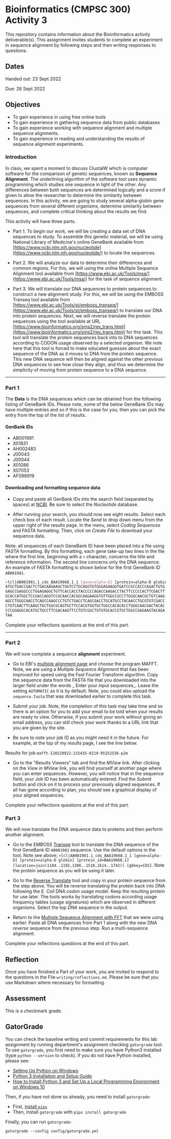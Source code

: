 # Bioinformatics (CMPSC 300) Activity 3

This repository contains information about the Bioinformatics activity deliverable(s). This assignment invites students to complete an experiment in sequence alignment by following steps and then writing responses to questions.

## Dates

Handed out: 23 Sept 2022

Due: 26 Sept 2022

## Objectives

- To gain experience in using free online tools
- To gain experience in gathering sequence data from public databases
- To gain experience working with sequence alignment and multiple sequence alignments.
- To gain experience in reading and understanding the results of sequence alignment experiments.

### Introduction
In class, we spent a moment to discuss ClustalW which is computer software for the comparison of genetic sequences, known as __Sequence Alignment__. The underlining algorithm of the software tool uses dynamic programming which studies one sequence in light of the other. Any differences between both sequences are determined logically and a score if given to allow the researcher to determine the similarity between sequences. In this activity, we are going to study several alpha-globin gene sequences from several different organisms, determine similarity between sequences, and complete critical thinking about the results we find.

This activity will have three parts.

+ Part 1. To begin our work, we will be creating a data set of DNA sequences to study. To assemble this genetic material, we will be using National Library of Medicine's online GeneBank available from [https://www.ncbi.nlm.nih.gov/nucleotide](https://www.ncbi.nlm.nih.gov/nucleotide/) to locate the sequences.

+ Part 2. We will analyze our data to determine their differences and common regions. For this, we will using the online Multiple Sequence Alignment tool available from [https://www.ebi.ac.uk/Tools/msa/](https://www.ebi.ac.uk/Tools/msa/) for the task of sequence alignment.

+ Part 3. We will translate our DNA sequences to protein sequences to construct a new alignment study. For this, we will be using the EMBOSS Transeq tool available from [https://www.ebi.ac.uk/Tools/st/emboss_transeq/](https://www.ebi.ac.uk/Tools/st/emboss_transeq/) to translate our DNA into protein sequences. Next, we will reverse translate the protein sequences using the tool available at URL [https://www.bioinformatics.org/sms2/rev_trans.html](https://www.bioinformatics.org/sms2/rev_trans.html) for this task. This tool will translate the protein sequences back into to DNA sequences according to CODON usage observed by a selected organism. We note here that this tool is forced to make educated guesses about the exact sequence of the DNA as it moves to DNA from the protein sequence. This new DNA sequence will then be aligned against the other previous DNA sequences to see how close they align, and thus we determine the simplicity of moving from protein sequence to a DNA sequence.

---

### Part 1

The **Data** is the DNA sequences which can be obtained from the following listing of GeneBank IDs. Please note, some of the below GeneBank IDs may have multiple entries and so if this is the case for you, then you can pick the entry from the top of the list of results.

#### GenBank IDs

+ AB001981
+ X01831
+ AH002483
+ J00043
+ J00044
+ X01086
+ X07053
+ AF098919

#### Downloading and formatting sequence data

+ Copy and paste all GenBank IDs into the search field (separated by spaces) at [NCBI](https://www.ncbi.nlm.nih.gov/). Be sure to select the *Nucleotide* database.

+ After running your search, you should now see eight results. Select each check box of each result. Locate the _Send to_ drop down menu from the upper right of the results page. In the menu, select *Coding Sequences* and FASTA formatting. Then, click on *Create File* to download your sequence data.

Note: all sequences of each GeneBank ID have been placed into a file using *FASTA* formatting. By this formatting, each gene take-up two lines in the file where the first line, beginning with a `>` character, concerns the title and reference information. The second line concerns only the DNA sequence. An example of FASTA formatting is shown below for the first GeneBank ID `AB001981`.

``` bash
>lcl|AB001981.1_cds_BAA19668.1_1 [gene=alpha-D] [protein=alpha-D globin] [protein_id=BAA19668.1] [location=join(1104..1192,1306..1510,1614..1742)] [gbkey=CDS]
ATGCTGACCGACTCTGACAAGAAGCTGGTCCTGCAGGTGTGGGAGAAGGTGATCCGCCACCCAGACTGTG
GAGCCGAGGCCCTGGAGAGGCTGTTCACCACCTACCCCCAGACCAAGACCTACTTCCCCCACTTCGACTT
GCACCATGGCTCCGACCAGGTCCGCAACCACGGCAAGAAGGTGTTGGCCGCCTTGGGCAACGCTGTCAAG
AGCCTGGGCAACCTCAGCCAAGCCCTGTCTGACCTCAGCGACCTGCATGCCTACAACCTGCGTGTCGACC
CTGTCAACTTCAAGCTGCTGGCGCAGTGCTTCCACGTGGTGCTGGCCACACACCTGGGCAACGACTACAC
CCCGGAGGCACATGCTGCCTTCGACAAGTTCCTGTCGGCTGTGTGCACCGTGCTGGCCGAGAAGTACAGA
TAA
```

Complete your reflections questions at the end of this part.

---
### Part 2

We will now complete a sequence **alignment** experiment.

+ Go to EBI's [multiple alignment page](http://www.ebi.ac.uk/Tools/msa/) and choose the program MAFFT. Note, we are using a _Multiple Sequence Alignment_ that has been improved for speed using the Fast Fourier Transform algorithm. Copy the sequence data from the FASTA file that you downloaded into the larger field under the words _ Enter your input sequences_. Leave the setting `AUTOMATIC` as it is by default. Note, you could also upload the `sequence.fasta` that was downloaded earlier to complete this task.

+ Submit your job. Note, the completion of this task may take time and so there is an option for you to add your email to be told when your results are ready to view. Otherwise, if you submit your work without giving an email address, you can still check your work thanks to a URL link that you are given by the site.

+ Be sure to note your job ID as you might need it in the future. For example, at the top of my results page, I see the line below.

Results for job `mafft-I20220922-215435-0219-95152536-p2m`

+ Go to the "Results Viewers" tab and find the *MView* link. After clicking on the *View in MView* link, you will find yourself at another page where you can enter sequences. However, you will notice that in the sequence field, your Job ID has been automatically entered. Find the *Submit* button and click on it to process your previously aligned sequences. If all has gone according to plan, you should see a graphical display of your aligned sequences.

Complete your reflections questions at the end of this part.

### Part 3

We will now translate the DNA sequence data to proteins and then perform another alignment.

+ Go to the EMBOSS [Transeq](https://www.ebi.ac.uk/Tools/st/emboss_transeq/) tool to translate the DNA sequence of the first GeneBank ID `AB001981` sequence. Use the default options in the tool. Note see above; `>lcl|AB001981.1_cds_BAA19668.1_1 [gene=alpha-D] [protein=alpha-D globin] [protein_id=BAA19668.1] [location=join(1104..1192,1306..1510,1614..1742)] [gbkey=CDS]`. Note the protein sequence as you will be using it later.

+ Go to the [Reverse Translate](https://www.bioinformatics.org/sms2/rev_trans.html) tool and copy in your protein sequence from the step above. You will be reverse translating the protein back into DNA following the _E. Coli_ DNA codon usage model. Keep the resulting protein for use later. The tools works by translating codons according usage frequency tables (usage signatures) which are observed in different organisms. Select the top _DNA_ sequence in the output.

+ Return to the [Multiple Sequence Alignment with FFT](https://www.ebi.ac.uk/Tools/msa/mafft/) that we were using earlier. Paste all DNA sequences from Part 1 along with the new DNA _reverse_ sequence from the previous step. Run a multi-sequence alignment.

Complete your reflections questions at the end of this part.

## Reflection

Once you have finished a Part of your work, you are invited to respond to the questions in the File `writing/reflections.md`. Please be sure that you use Markdown where necessary for formatting.

## Assessment
This is a checkmark grade.

## GatorGrade

You can check the baseline writing and commit requirements for this lab assignment by running department's assignment checking `gatorgrade` tool. To use `gatorgrade`, you first need to make sure you have Python3 installed (type `python --version` to check). If you do not have Python installed, please see:

- [Setting Up Python on Windows](https://realpython.com/lessons/python-windows-setup/)
- [Python 3 Installation and Setup Guide](https://realpython.com/installing-python/)
- [How to Install Python 3 and Set Up a Local Programming Environment on Windows 10](https://www.digitalocean.com/community/tutorials/how-to-install-python-3-and-set-up-a-local-programming-environment-on-windows-10)

Then, if you have not done so already, you need to install `gatorgrade`:

- First, [install `pipx`](https://pypa.github.io/pipx/installation/)
- Then, install `gatorgrade` with `pipx install gatorgrade`

Finally, you can run `gatorgrade`:

`gatorgrade --config config/gatorgrade.yml`
